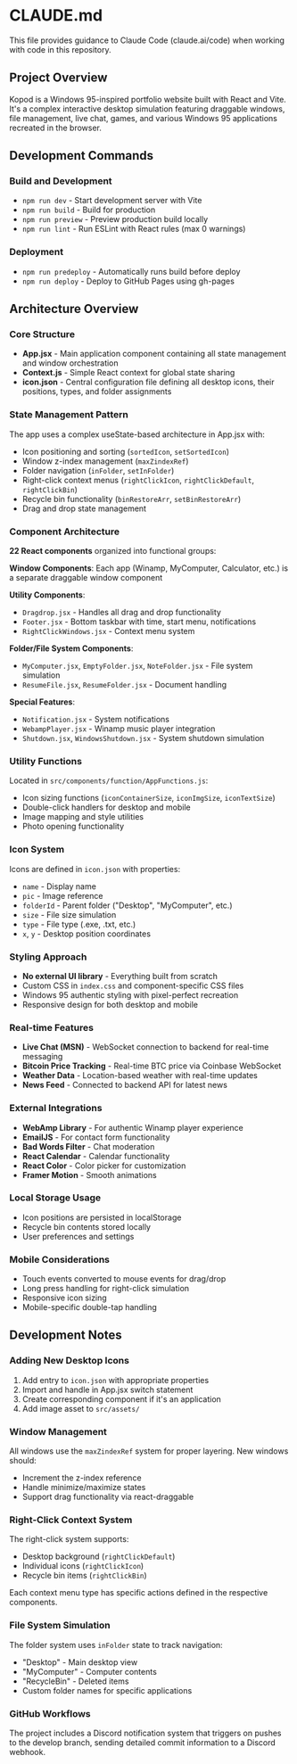 # CLAUDE.md

This file provides guidance to Claude Code (claude.ai/code) when working with code in this repository.

## Project Overview

Kopod is a Windows 95-inspired portfolio website built with React and Vite. It's a complex interactive desktop simulation featuring draggable windows, file management, live chat, games, and various Windows 95 applications recreated in the browser.

## Development Commands

### Build and Development
- `npm run dev` - Start development server with Vite
- `npm run build` - Build for production
- `npm run preview` - Preview production build locally
- `npm run lint` - Run ESLint with React rules (max 0 warnings)

### Deployment
- `npm run predeploy` - Automatically runs build before deploy
- `npm run deploy` - Deploy to GitHub Pages using gh-pages

## Architecture Overview

### Core Structure
- **App.jsx** - Main application component containing all state management and window orchestration
- **Context.js** - Simple React context for global state sharing
- **icon.json** - Central configuration file defining all desktop icons, their positions, types, and folder assignments

### State Management Pattern
The app uses a complex useState-based architecture in App.jsx with:
- Icon positioning and sorting (`sortedIcon`, `setSortedIcon`)
- Window z-index management (`maxZindexRef`)
- Folder navigation (`inFolder`, `setInFolder`)
- Right-click context menus (`rightClickIcon`, `rightClickDefault`, `rightClickBin`)
- Recycle bin functionality (`binRestoreArr`, `setBinRestoreArr`)
- Drag and drop state management

### Component Architecture
**22 React components** organized into functional groups:

**Window Components**: Each app (Winamp, MyComputer, Calculator, etc.) is a separate draggable window component

**Utility Components**:
- `Dragdrop.jsx` - Handles all drag and drop functionality
- `Footer.jsx` - Bottom taskbar with time, start menu, notifications
- `RightClickWindows.jsx` - Context menu system

**Folder/File System Components**:
- `MyComputer.jsx`, `EmptyFolder.jsx`, `NoteFolder.jsx` - File system simulation
- `ResumeFile.jsx`, `ResumeFolder.jsx` - Document handling

**Special Features**:
- `Notification.jsx` - System notifications
- `WebampPlayer.jsx` - Winamp music player integration
- `Shutdown.jsx`, `WindowsShutdown.jsx` - System shutdown simulation

### Utility Functions
Located in `src/components/function/AppFunctions.js`:
- Icon sizing functions (`iconContainerSize`, `iconImgSize`, `iconTextSize`)
- Double-click handlers for desktop and mobile
- Image mapping and style utilities
- Photo opening functionality

### Icon System
Icons are defined in `icon.json` with properties:
- `name` - Display name
- `pic` - Image reference
- `folderId` - Parent folder ("Desktop", "MyComputer", etc.)
- `size` - File size simulation
- `type` - File type (.exe, .txt, etc.)
- `x`, `y` - Desktop position coordinates

### Styling Approach
- **No external UI library** - Everything built from scratch
- Custom CSS in `index.css` and component-specific CSS files
- Windows 95 authentic styling with pixel-perfect recreation
- Responsive design for both desktop and mobile

### Real-time Features
- **Live Chat (MSN)** - WebSocket connection to backend for real-time messaging
- **Bitcoin Price Tracking** - Real-time BTC price via Coinbase WebSocket
- **Weather Data** - Location-based weather with real-time updates
- **News Feed** - Connected to backend API for latest news

### External Integrations
- **WebAmp Library** - For authentic Winamp player experience
- **EmailJS** - For contact form functionality
- **Bad Words Filter** - Chat moderation
- **React Calendar** - Calendar functionality
- **React Color** - Color picker for customization
- **Framer Motion** - Smooth animations

### Local Storage Usage
- Icon positions are persisted in localStorage
- Recycle bin contents stored locally
- User preferences and settings

### Mobile Considerations
- Touch events converted to mouse events for drag/drop
- Long press handling for right-click simulation
- Responsive icon sizing
- Mobile-specific double-tap handling

## Development Notes

### Adding New Desktop Icons
1. Add entry to `icon.json` with appropriate properties
2. Import and handle in App.jsx switch statement
3. Create corresponding component if it's an application
4. Add image asset to `src/assets/`

### Window Management
All windows use the `maxZindexRef` system for proper layering. New windows should:
- Increment the z-index reference
- Handle minimize/maximize states
- Support drag functionality via react-draggable

### Right-Click Context System
The right-click system supports:
- Desktop background (`rightClickDefault`)
- Individual icons (`rightClickIcon`)
- Recycle bin items (`rightClickBin`)

Each context menu type has specific actions defined in the respective components.

### File System Simulation
The folder system uses `inFolder` state to track navigation:
- "Desktop" - Main desktop view
- "MyComputer" - Computer contents
- "RecycleBin" - Deleted items
- Custom folder names for specific applications

### GitHub Workflows
The project includes a Discord notification system that triggers on pushes to the develop branch, sending detailed commit information to a Discord webhook.